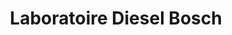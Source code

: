---
title: "Laboratoire Diesel Bosch"
url: /kinshasa/laboratoire-diesel-bosch/
shop: Autowerkstatt
---